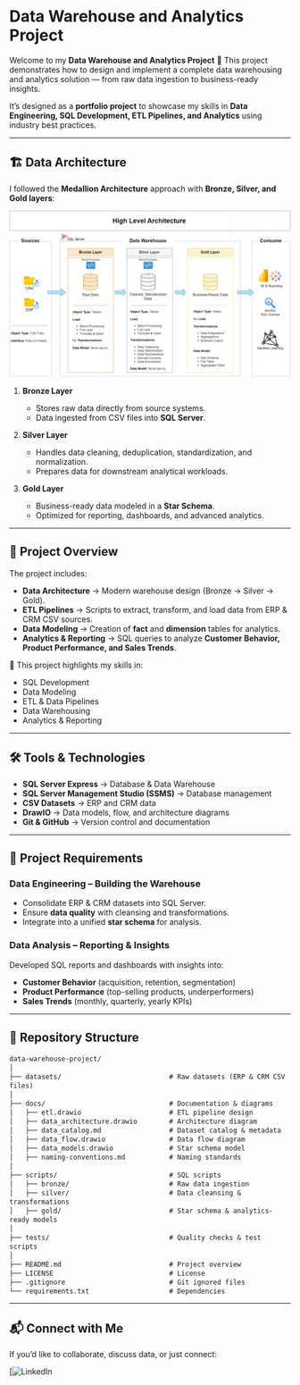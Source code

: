 # Data Warehouse and Analytics Project

Welcome to my **Data Warehouse and Analytics Project** 🚀
This project demonstrates how to design and implement a complete data warehousing and analytics solution — from raw data ingestion to business-ready insights.

It’s designed as a **portfolio project** to showcase my skills in **Data Engineering, SQL Development, ETL Pipelines, and Analytics** using industry best practices.

---

## 🏗️ Data Architecture

I followed the **Medallion Architecture** approach with **Bronze, Silver, and Gold layers**:

![Data Architecture](docs/data_architecture.png)

1. **Bronze Layer**

   * Stores raw data directly from source systems.
   * Data ingested from CSV files into **SQL Server**.

2. **Silver Layer**

   * Handles data cleaning, deduplication, standardization, and normalization.
   * Prepares data for downstream analytical workloads.

3. **Gold Layer**

   * Business-ready data modeled in a **Star Schema**.
   * Optimized for reporting, dashboards, and advanced analytics.

---

## 📖 Project Overview

The project includes:

* **Data Architecture** → Modern warehouse design (Bronze → Silver → Gold).
* **ETL Pipelines** → Scripts to extract, transform, and load data from ERP & CRM CSV sources.
* **Data Modeling** → Creation of **fact** and **dimension** tables for analytics.
* **Analytics & Reporting** → SQL queries to analyze **Customer Behavior, Product Performance, and Sales Trends**.

🎯 This project highlights my skills in:

* SQL Development
* Data Modeling
* ETL & Data Pipelines
* Data Warehousing
* Analytics & Reporting

---

## 🛠️ Tools & Technologies

* **SQL Server Express** → Database & Data Warehouse
* **SQL Server Management Studio (SSMS)** → Database management
* **CSV Datasets** → ERP and CRM data
* **DrawIO** → Data models, flow, and architecture diagrams
* **Git & GitHub** → Version control and documentation

---

## 🚀 Project Requirements

### Data Engineering – Building the Warehouse

* Consolidate ERP & CRM datasets into SQL Server.
* Ensure **data quality** with cleansing and transformations.
* Integrate into a unified **star schema** for analysis.

### Data Analysis – Reporting & Insights

Developed SQL reports and dashboards with insights into:

* **Customer Behavior** (acquisition, retention, segmentation)
* **Product Performance** (top-selling products, underperformers)
* **Sales Trends** (monthly, quarterly, yearly KPIs)


---

## 📂 Repository Structure

```
data-warehouse-project/
│
├── datasets/                           # Raw datasets (ERP & CRM CSV files)
│
├── docs/                               # Documentation & diagrams
│   ├── etl.drawio                      # ETL pipeline design
│   ├── data_architecture.drawio        # Architecture diagram
│   ├── data_catalog.md                 # Dataset catalog & metadata
│   ├── data_flow.drawio                # Data flow diagram
│   ├── data_models.drawio              # Star schema model
│   ├── naming-conventions.md           # Naming standards
│
├── scripts/                            # SQL scripts
│   ├── bronze/                         # Raw data ingestion
│   ├── silver/                         # Data cleansing & transformations
│   ├── gold/                           # Star schema & analytics-ready models
│
├── tests/                              # Quality checks & test scripts
│
├── README.md                           # Project overview
├── LICENSE                             # License
├── .gitignore                          # Git ignored files
└── requirements.txt                    # Dependencies
```

---


## 📬 Connect with Me

If you’d like to collaborate, discuss data, or just connect:

[![LinkedIn](https://www.linkedin.com/in/saishrita-mohapatra-10a943272/)

